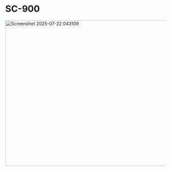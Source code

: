 # SC-900

<img width="919" height="458" alt="Screenshot 2025-07-22 043109" src="https://github.com/user-attachments/assets/0ad64a72-23b5-433e-b3cb-cdda384132c6" />

